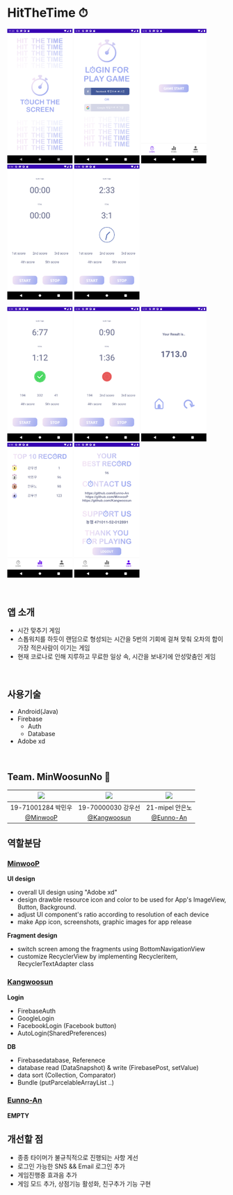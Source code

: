 # HitTheTime ⏱

<img src="./images/Hitthetime_MainActivity.png" width="150"/> <img src="./images/Hitthetime_LoginActivity.png" width="150"/> <img src="./images/Hitthetime_GameFragment.png" width="150"/> <img src="./images/Hitthetime_GameStart.png" width="150"/> <img src="./images/Hitthetime_GameInside.png" width="150"/>

<img src="./images/Hitthetime_GameCorrect.png" width="150"/> <img src="./images/Hitthetime_GameWrong.png" width="150"/> <img src="./images/Hitthetime_GameResult.png" width="150"/> <img src="./images/Hitthetime_RankFragment.png" width="150"/> <img src="./images/Hitthetime_UserFragment.png" width="150"/>

<br>

## 앱 소개

- 시간 맞추기 게임
- 스톱워치를 하듯이 랜덤으로 형성되는 시간을 5번의 기회에 걸쳐 맞춰 오차의 합이 가장 적은사람이 이기는 게임
- 현재 코로나로 인해 지루하고 무료한 일상 속, 시간을 보내기에 안성맞춤인 게임

<br>

## 사용기술

- Android(Java)
- Firebase
  - Auth
  - Database
- Adobe xd

<br>

## Team. MinWoosunNo 🧸

|<img src="https://avatars3.githubusercontent.com/u/31370590?s=400&u=69c8ca79448ddcdb787ed5613f9c9cf5f7467995&v=4" width=300/>|<img src="https://avatars3.githubusercontent.com/u/29699207?s=460&u=9cb648ac080b2f5979e9194d56c25692ec224972&v=4" width=300/>|<img src="https://avatars3.githubusercontent.com/u/33450365?s=400&u=6687a66d2bb5bc347ece566d33cdda9d8f5a7657&v=4" width=300/>|
|:-:|:-:|:-:|
|19-71001284 박민우|19-70000030 강우선|21-mipel 안은노|
| [@MinwooP](https://github.com/MinwooP) | [@Kangwoosun](https://github.com/Kangwoosun) | [@Eunno-An](https://github.com/Eunno-An)


## 역할분담

### [MinwooP](https://github.com/MinwooP)


**UI design**
 - overall UI design using "Adobe xd"
 - design drawble resource icon and color to be used for App's ImageView, Button, Background.
 - adjust UI component's ratio according to resolution of each device
 - make App icon, screenshots, graphic images for app release

**Fragment design**
 - switch screen among the fragments using BottomNavigationView
 - customize RecyclerView by implementing Recycleritem, RecyclerTextAdapter class



### [Kangwoosun](https://github.com/Kangwoosun)

**Login**
 - FirebaseAuth
 - GoogleLogin
 - FacebookLogin (Facebook button)
 - AutoLogin(SharedPreferences)

**DB**
 - Firebasedatabase, Referenece
 - database read (DataSnapshot) & write (FirebasePost, setValue)
 - data sort (Collection, Comparator)
 - Bundle (putParcelableArrayList ..)


### [Eunno-An](https://github.com/Eunno-An)

**EMPTY**



## 개선할 점

 - 종종 타이머가 불규칙적으로 진행되는 사항 게선
 - 로그인 가능한 SNS && Email 로그인 추가
 - 게임진행중 효과음 추가
 - 게임 모드 추가, 상점기능 활성화, 친구추가 기능 구현


